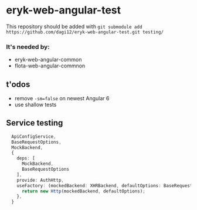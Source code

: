 # eryk-web-angular-test
This repository should be added with
`git submodule add https://github.com/dagi12/eryk-web-angular-test.git testing/`

### It's needed by: 
- eryk-web-angular-common
- flota-web-angular-commnon

## t'odos
- remove `-sm=false` on newest Angular 6
- use shallow tests

## Service testing

```TypeScript
  ApiConfigService,
  BaseRequestOptions,
  MockBackend,
  {
    deps: [
      MockBackend,
      BaseRequestOptions
    ],
    provide: AuthHttp,
    useFactory: (mockedBackend: XHRBackend, defaultOptions: BaseRequestOptions) => {
      return new Http(mockedBackend, defaultOptions);
    },
  }
```
